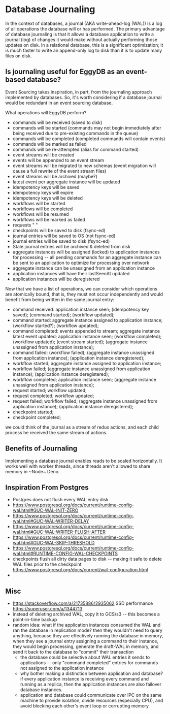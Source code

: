 # Database Journaling

In the context of databases, a journal (AKA write-ahead-log (WAL)) is a log of all operations the database will or has performed. The primary advantage of database journaling is that it allows a database application to write a journal (log) of changes it would make without actually performing those updates on disk. In a relational database, this is a significant optimization; it is much faster to write an append-only log to disk than it is to update many files on disk.

## Is journaling useful for EggyDB as an event-based database?

Event Sourcing takes inspiration, in part, from the journaling approach implemented by databases. So, it's worth considering if a database journal would be redundant in an event sourcing database. 

What operations will EggyDB perform?

* commands will be received (saved to disk)
* commands will be started (commands may not begin immediately after being received due to pre-existing commands in the queue)
* commands will be completed (completed commands will contain events)
* commands will be marked as failed
* commands will be re-attempted (alias for command started)
* event streams will be created
* events will be appended to an event stream
* event streams will be migrated to new schemas (event migration will cause a full rewrite of the event stream files)
* event streams will be archived (maybe?)
* latest event per aggregate instance will be updated
* idempotency keys will be saved
* idempotency keys will expire
* idempotency keys will be deleted
* workflows will be started
* workflows will be completed
* workflows will be resumed
* workflows will be marked as failed
* requests " "
* checkpoints will be saved to disk (fsync-ed)
* journal entries will be saved to OS   (not fsync-ed)
* journal entries will be saved to disk (fsync-ed)
* Stale journal entries will be archived & deleted from disk
* aggregate instances will be assigned (locked) to application instances for processing -- all pending commands for an aggregate instance can be sent to an application to optimize for processing over network
* aggregate instance can be unassigned from an application instance
* application instances will have their lastSeenAt updated
* application instances will be deregistered

Now that we have a list of operations, we can consider which operations are atomically bound, that is, they must not occur independently and would benefit from being written in the same journal entry:

* command received: application instance seen; (idempotency key saved); (command started); (workflow updated); 
* command started: aggregate instance assigned to application instance; (workflow started?); (workflow updated);
* command completed: events appended to stream; aggregate instance latest event updated; application instance seen; (workflow completed); (workflow updated); (event stream started); (aggregate instance unassigned from application instance);
* command failed: (workflow failed); (aggregate instance unassigned from application instance); (application instance deregistered);
* workflow started; aggregate instance assigned to application instance;
* workflow failed; (aggregate instance unassigned from application instance); (application instance deregistered); 
* workflow completed; application instance seen; (aggregate instance unassigned from application instance);
* request started; workflow updated;
* request completed; workflow updated;
* request failed; workflow failed; (aggregate instance unassigned from application instance); (application instance deregistered);
* checkpoint started;
* checkpoint completed;

we could think of the journal as a stream of redux actions, and each child process he received the same stream of actions.

## Benefits of Journaling

Implementing a database journal enables reads to be scaled horizontally. It works well with worker threads, since threads aren't allowed to share memory in ~Node~ Deno.

## Inspiration From Postgres

* Postgres does not flush every WAL entry disk
* https://www.postgresql.org/docs/current/runtime-config-wal.html#GUC-WAL-INIT-ZERO
* https://www.postgresql.org/docs/current/runtime-config-wal.html#GUC-WAL-WRITER-DELAY
* https://www.postgresql.org/docs/current/runtime-config-wal.html#GUC-WAL-WRITER-FLUSH-AFTER
* https://www.postgresql.org/docs/current/runtime-config-wal.html#GUC-WAL-SKIP-THRESHOLD
* https://www.postgresql.org/docs/current/runtime-config-wal.html#RUNTIME-CONFIG-WAL-CHECKPOINTS
* checkpoints flush all dirty data pages to disk -- making it safe to delete WAL files prior to the checkpoint https://www.postgresql.org/docs/current/wal-configuration.html
* 

## Misc

* https://stackoverflow.com/a/21735886/2935062 SSD performance
https://superuser.com/a/1344713
* instead of deleting archived WAL, copy it to GCS/s3 -- this becomes a point-in-time backup
* random idea: what if the application instances consumed the WAL and ran the database in replication mode? then they wouldn't need to query anything, because they are effectively running the database in memory, when they see a journal entry assigning a command to their instance, they would begin processing, generate the draft-WAL in memory, and send it back to the database to "commit" their transaction
  * the database could be selective about WAL entries it sends to applications -- only "command completed" entries for commands not assigned to the application instance
  * why bother making a distinction between application and database? if every application instance is receiving every command and running as a replica, then the application instances are also failover database instances. 
  * application and database could communicate over IPC on the same machine to provide isolation, divide resources (especially CPU), and avoid blocking each other's event loop or corrupting memory